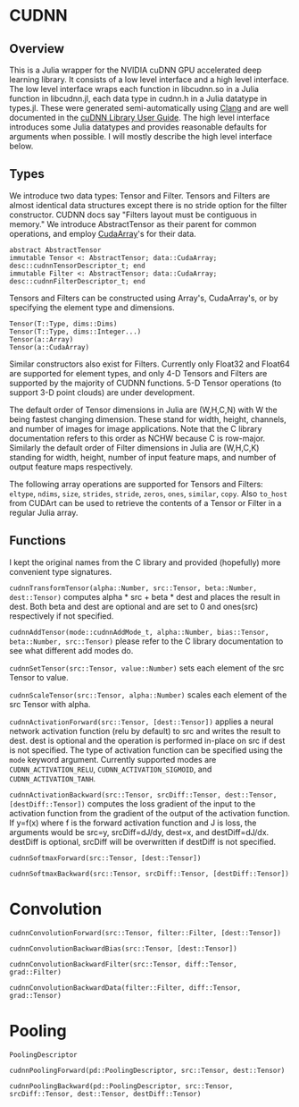 # CUDNN

<!---
[![Build Status](https://travis-ci.org/denizyuret/CUDNN.jl.svg?branch=master)](https://travis-ci.org/denizyuret/CUDNN.jl)
--->

## Overview

This is a Julia wrapper for the NVIDIA cuDNN GPU accelerated deep
learning library.  It consists of a low level interface and a high
level interface.  The low level interface wraps each function in
libcudnn.so in a Julia function in libcudnn.jl, each data type in
cudnn.h in a Julia datatype in types.jl.  These were generated
semi-automatically using [Clang](https://github.com/ihnorton/Clang.jl)
and are well documented in the [cuDNN Library User
Guide](https://developer.nvidia.com/cuDNN).  The high level interface
introduces some Julia datatypes and provides reasonable defaults for
arguments when possible.  I will mostly describe the high level
interface below.

## Types

We introduce two data types: Tensor and Filter.  Tensors and Filters
are almost identical data structures except there is no stride option
for the filter constructor.  CUDNN docs say "Filters layout must be
contiguous in memory."  We introduce AbstractTensor as their parent
for common operations, and employ
[CudaArray](https://github.com/JuliaGPU/CUDArt.jl)'s for their data.
```
abstract AbstractTensor
immutable Tensor <: AbstractTensor; data::CudaArray; desc::cudnnTensorDescriptor_t; end
immutable Filter <: AbstractTensor; data::CudaArray; desc::cudnnFilterDescriptor_t; end
```

Tensors and Filters can be constructed using Array's, CudaArray's, or
by specifying the element type and dimensions.
```
Tensor(T::Type, dims::Dims)
Tensor(T::Type, dims::Integer...)
Tensor(a::Array)
Tensor(a::CudaArray)
```

Similar constructors also exist for Filters.  Currently only Float32
and Float64 are supported for element types, and only 4-D Tensors and
Filters are supported by the majority of CUDNN functions.  5-D Tensor
operations (to support 3-D point clouds) are under development.

The default order of Tensor dimensions in Julia are (W,H,C,N) with W
the being fastest changing dimension.  These stand for width, height,
channels, and number of images for image applications.  Note that the
C library documentation refers to this order as NCHW because C is
row-major.  Similarly the default order of Filter dimensions in Julia
are (W,H,C,K) standing for width, height, number of input feature
maps, and number of output feature maps respectively.

The following array operations are supported for Tensors and Filters:
`eltype`, `ndims`, `size`, `strides`, `stride`, `zeros`, `ones`,
`similar`, `copy`.  Also `to_host` from CUDArt can be used to retrieve
the contents of a Tensor or Filter in a regular Julia array.

## Functions

I kept the original names from the C library and provided (hopefully)
more convenient type signatures.

`cudnnTransformTensor(alpha::Number, src::Tensor, beta::Number,
dest::Tensor)` computes alpha * src + beta * dest and places the
result in dest.  Both beta and dest are optional and are set to 0 and
ones(src) respectively if not specified.

`cudnnAddTensor(mode::cudnnAddMode_t, alpha::Number, bias::Tensor,
beta::Number, src::Tensor)` please refer to the C library
documentation to see what different add modes do.

`cudnnSetTensor(src::Tensor, value::Number)` sets each element of the
src Tensor to value.

`cudnnScaleTensor(src::Tensor, alpha::Number)` scales each element of
the src Tensor with alpha.

`cudnnActivationForward(src::Tensor, [dest::Tensor])` applies a neural
network activation function (relu by default) to src and writes the
result to dest.  dest is optional and the operation is performed
in-place on src if dest is not specified.  The type of activation
function can be specified using the `mode` keyword argument.
Currently supported modes are `CUDNN_ACTIVATION_RELU`,
`CUDNN_ACTIVATION_SIGMOID`, and `CUDNN_ACTIVATION_TANH`.

`cudnnActivationBackward(src::Tensor, srcDiff::Tensor, dest::Tensor,
[destDiff::Tensor])` computes the loss gradient of the input to the
activation function from the gradient of the output of the activation
function.  If y=f(x) where f is the forward activation function and J
is loss, the arguments would be src=y, srcDiff=dJ/dy, dest=x, and
destDiff=dJ/dx.  destDiff is optional, srcDiff will be overwritten if
destDiff is not specified.

`cudnnSoftmaxForward(src::Tensor, [dest::Tensor])`

`cudnnSoftmaxBackward(src::Tensor, srcDiff::Tensor, [destDiff::Tensor])`


# Convolution

`cudnnConvolutionForward(src::Tensor, filter::Filter, [dest::Tensor])`

`cudnnConvolutionBackwardBias(src::Tensor, [dest::Tensor])`

`cudnnConvolutionBackwardFilter(src::Tensor, diff::Tensor, grad::Filter)`

`cudnnConvolutionBackwardData(filter::Filter, diff::Tensor, grad::Tensor)`


# Pooling

`PoolingDescriptor`

`cudnnPoolingForward(pd::PoolingDescriptor, src::Tensor, dest::Tensor)`

`cudnnPoolingBackward(pd::PoolingDescriptor, src::Tensor, srcDiff::Tensor, dest::Tensor, destDiff::Tensor)`


